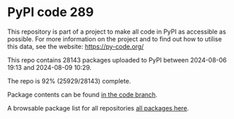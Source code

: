 # PyPI code 289

This repository is part of a project to make all code in PyPI as accessible as possible. For more information 
on the project and to find out how to utilise this data, see the website: https://py-code.org/

This repo contains 28143 packages uploaded to PyPI between 
2024-08-06 19:13 and 2024-08-09 10:29.

The repo is 92% (25929/28143) complete.

Package contents can be found [in the code branch](https://github.com/pypi-data/pypi-mirror-289/tree/code/packages).

A browsable package list for all repositories [all packages here](https://py-code.org/repositories/pypi-mirror-289).


